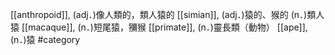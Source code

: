 [[anthropoid]], (adj．)像人類的，類人猿的 
[[simian]], (adj．)猿的、猴的 (n．)類人猿 
[[macaque]], (n．)短尾猿，獼猴 
[[primate]], (n．)靈長類（動物） 
[[ape]], (n．)猿 
#category
